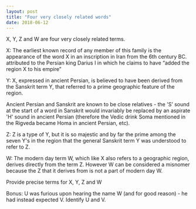 ```yaml
---
layout: post
title: "Four very closely related words"
date: 2018-06-12
---
```


X, Y, Z and W are four very closely related terms.

X:
The earliest known record of any member of this family is the appearance of the word X in an inscription in Iran from the 6th century BC. attributed to the Persian king Darius I in which he claims to have “added the region X to his empire”

Y:
X, expressed in ancient Persian, is believed to have been derived from the Sanskrit term Y, that referred to a prime geographic feature of the region.

Ancient Persian and Sanskrit are known to be close relatives - the 'S’ sound at the start of a word in Sanskrit would invariably be replaced by an aspirate 'H' sound in ancient Persian (therefore the Vedic drink Soma mentioned in the Rigveda became Homa in ancient Persian, etc).

Z:
Z is a type of Y, but it is so majestic and by far the prime among the seven Y's in the region that the general Sanskrit term Y was understood to refer to Z.

W:
The modern day term W, which like X also refers to a geographic region, derives directly from the term Z. However W can be considered a misnomer because the Z that it derives from is not a part of modern day W.

Provide precise terms for X, Y, Z and W

Bonus: U was furious upon hearing the name W (and for good reason) - he had instead expected V. Identify U and V.
